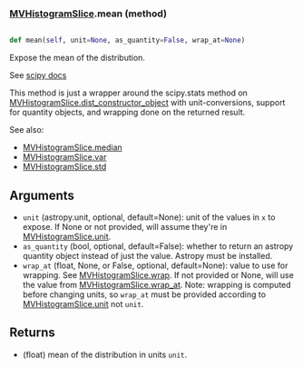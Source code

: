 ### [MVHistogramSlice](MVHistogramSlice.md).mean (method)


```py

def mean(self, unit=None, as_quantity=False, wrap_at=None)

```



Expose the mean of the distribution.

See [scipy docs](https://docs.scipy.org/doc/scipy/reference/generated/scipy.stats.rv_continuous.mean.html)

This method is just a wrapper around the scipy.stats method on
[MVHistogramSlice.dist_constructor_object](MVHistogramSlice.dist_constructor_object.md) with unit-conversions, support for
quantity objects, and wrapping done on the returned result.

See also:
* [MVHistogramSlice.median](MVHistogramSlice.median.md)
* [MVHistogramSlice.var](MVHistogramSlice.var.md)
* [MVHistogramSlice.std](MVHistogramSlice.std.md)

Arguments
----------
* `unit` (astropy.unit, optional, default=None): unit of the values
    in `x` to expose.  If None or not provided, will assume they're in
    [MVHistogramSlice.unit](MVHistogramSlice.unit.md).
* `as_quantity` (bool, optional, default=False): whether to return an
    astropy quantity object instead of just the value.  Astropy must
    be installed.
* `wrap_at` (float, None, or False, optional, default=None): value to
    use for wrapping.  See [MVHistogramSlice.wrap](MVHistogramSlice.wrap.md).  If not provided or None,
    will use the value from [MVHistogramSlice.wrap_at](MVHistogramSlice.wrap_at.md).  Note: wrapping is
    computed before changing units, so `wrap_at` must be provided
    according to [MVHistogramSlice.unit](MVHistogramSlice.unit.md) not `unit`.

Returns
---------
* (float) mean of the distribution in units `unit`.

